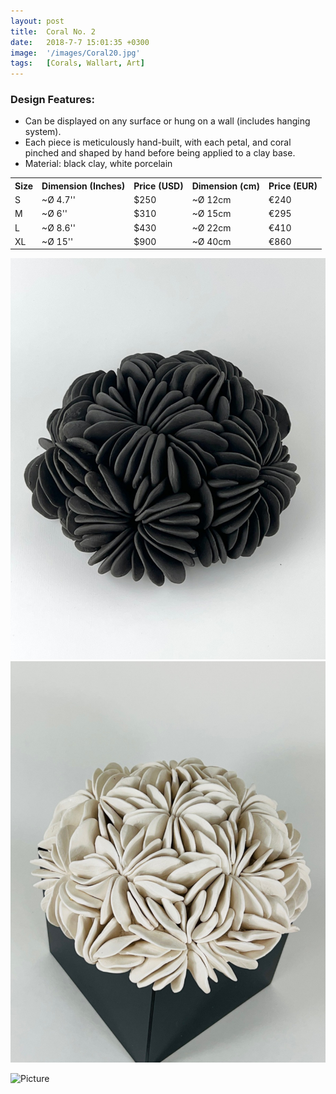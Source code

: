 ```yaml
---
layout: post
title:  Coral No. 2
date:   2018-7-7 15:01:35 +0300
image:  '/images/Coral20.jpg'
tags:   [Corals, Wallart, Art]
---
```

### Design Features:
* Can be displayed on any surface or hung on a wall (includes hanging system).
* Each piece is meticulously hand-built, with each petal, and coral pinched and shaped by hand before being applied to a clay base.
* Material: black clay, white porcelain


<div class="table-container">
  <table>
    <tr><th>Size</th><th>Dimension (Inches)</th><th>Price (USD)</th><th>Dimension (cm)</th><th>Price (EUR)</th></tr>
    <tr><td>S</td><td>~Ø 4.7''</td><td>$250</td><td>~Ø 12cm</td><td>€240</td></tr>
    <tr><td>M</td><td>~Ø 6''</td><td>$310</td><td>~Ø 15cm</td><td>€295</td></tr>
    <tr><td>L</td><td>~Ø 8.6'' </td><td>$430</td><td>~Ø 22cm</td><td>€410</td></tr>
	<tr><td>XL</td><td>~Ø 15'' </td><td>$900</td><td>~Ø 40cm</td><td>€860</td></tr>
  
  </table>
</div>

<div class="gallery-box">
  <div class="gallery">
    <img src="/images/Coral21.jpg">
    <img src="/images/Coral22.jpg">
 
	
 
  </div>
</div>

![Picture]({{site.baseurl}}/images/Coral27.jpg)